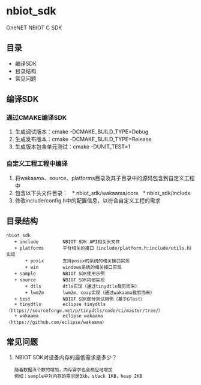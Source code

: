 # nbiot_sdk
OneNET NBIOT C SDK
## 目录
 * 编译SDK
 * 目录结构
 * 常见问题
 
## 编译SDK
### 通过CMAKE编译SDK
1. 生成调试版本：cmake -DCMAKE_BUILD_TYPE=Debug
2. 生成发布版本：cmake -DCMAKE_BUILD_TYPE=Release
3. 生成版本包含单元测试：cmake -DUNIT_TEST=1

### 自定义工程工程中编译
1. 将wakaama、source、platforms目录及其子目录中的源码包含到自定义工程中
2. 包含以下头文件目录：
   * nbiot_sdk/wakaama/core
   * nbiot_sdk/include
3. 修改include/config.h中的配置信息，以符合自定义工程的需求

## 目录结构
```
nbiot_sdk
   + include         NBIOT SDK API相关头文件
   + platforms       平台相关的接口（include/platform.h;include/utils.h）实现
       + posix       支持posix的系统的相关接口实现
       + win         windows系统的相关接口实现
   + sample          NBIOT SDK使用示例
   + source          NBIOT SDK内部实现
       + dtls        dtls实现（通过tinydtls裁剪而来）
       + lwm2m       lwm2m、coap实现（通过wakaama裁剪而来）
   + test            NBIOT SDK部分测试用例（基于GTest）
   + tinydtls        eclipse tinydtls（https://sourceforge.net/p/tinydtls/code/ci/master/tree/）
   + wakaama         eclipse wakaama（https://github.com/eclipse/wakaama）
```
## 常见问题
1. NBIOT SDK对设备内存的最低需求是多少？
```
   随着数据流个数的增加，内存需求也会相应地增加
   例如：sample中对内存的需求是3kb，stack 1KB，heap 2KB
```
